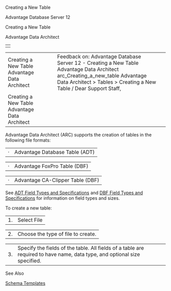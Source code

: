 Creating a New Table




Advantage Database Server 12  

Creating a New Table

Advantage Data Architect

|  |
| --- |
|  |

|  |  |  |  |  |
| --- | --- | --- | --- | --- |
| Creating a New Table  Advantage Data Architect |  |  | Feedback on: Advantage Database Server 12 - Creating a New Table Advantage Data Architect arc\_Creating\_a\_new\_table Advantage Data Architect > Tables > Creating a New Table / Dear Support Staff, |  |
| Creating a New Table  Advantage Data Architect |  |  |  |  |

Advantage Data Architect (ARC) supports the creation of tables in the following file formats:

|  |  |
| --- | --- |
| · | Advantage Database Table (ADT) |

|  |  |
| --- | --- |
| · | Advantage FoxPro Table (DBF) |

|  |  |
| --- | --- |
| · | Advantage CA-Clipper Table (DBF) |

See [ADT Field Types and Specifications](master_adt_field_types_and_specifications.htm) and [DBF Field Types and Specifications](master_dbf_field_types_and_specifications.htm) for information on field types and sizes.

To create a new table:

|  |  |
| --- | --- |
| 1. | Select File | New Table from the menu or right-click on the Tables node in the Connection Repository and select Create. |

|  |  |
| --- | --- |
| 2. | Choose the type of file to create. |

|  |  |
| --- | --- |
| 3. | Specify the fields of the table. All fields of a table are required to have name, data type, and optional size specified. |

See Also

[Schema Templates](arc_schema_templates.htm)